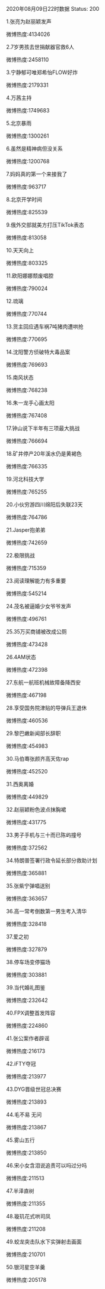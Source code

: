 2020年08月09日22时数据
Status: 200

1.张亮为赵丽颖发声

微博热度:4134026

2.7岁男孩去世捐献器官救6人

微博热度:2458110

3.宁静郁可唯郑希怡FLOW好炸

微博热度:2179331

4.万茜主持

微博热度:1749683

5.北京暴雨

微博热度:1300261

6.虽然是精神病但没关系

微博热度:1200768

7.妈妈真的第一个来接我了

微博热度:963717

8.北京开学时间

微博热度:825539

9.俄外交部就美方打压TikTok表态

微博热度:813058

10.天天向上

微博热度:803325

11.欧阳娜娜颓废唱腔

微博热度:790024

12.琉璃

微博热度:770744

13.货主回应遇车祸7吨猪肉遭哄抢

微博热度:770695

14.沈阳警方侦破特大毒品案

微博热度:769693

15.南风状态

微博热度:768238

16.朱一龙手心画太阳

微博热度:767408

17.钟山说下半年有三项最大挑战

微博热度:766694

18.矿井停产20年溪水仍是黄褐色

微博热度:766335

19.河北科技大学

微博热度:765255

20.小伙穷游四川绵阳后失联23天

微博热度:764786

21.Jasper抱弟弟

微博热度:742659

22.极限挑战

微博热度:715359

23.阅读理解能力有多重要

微博热度:545214

24.茂名被逼婚少女爷爷发声

微博热度:496761

25.35万买商铺被改成公厕

微博热度:473428

26.4AM状态

微博热度:472398

27.东航一航班机械故障备降西安

微博热度:467198

28.享受国务院津贴的导弹兵王退休

微博热度:460536

29.黎巴嫩新闻部长辞职

微博热度:454983

30.马伯骞张颜齐高天佐rap

微博热度:452520

31.西奥离婚

微博热度:449829

32.赵丽颖粉色波点抹胸裙

微博热度:431775

33.男子手机与三十而已陈屿撞号

微博热度:372562

34.特朗普签署行政令延长部分救助计划

微博热度:365881

35.张紫宁弹唱送别

微博热度:363657

36.高一常考倒数第一男生考入清华

微博热度:328418

37.爱之初

微博热度:327879

38.停车场变停猫场

微博热度:303881

39.当代婚礼图鉴

微博热度:232642

40.FPX调整首发阵容

微博热度:224860

41.张公案作者辟谣

微博热度:216173

42.iFTY夺冠

微博热度:213977

43.DYG晋级世冠总决赛

微博热度:213893

44.毛不易 无问

微博热度:213867

45.雾山五行

微博热度:213850

46.宋小女含泪说追责可以吗过分吗

微博热度:211513

47.半泽直树

微博热度:211355

48.璇玑花式哄司凤

微博热度:211208

49.蛟龙突击队水下实弹射击画面

微博热度:210701

50.银河星空羊羹

微博热度:205178

